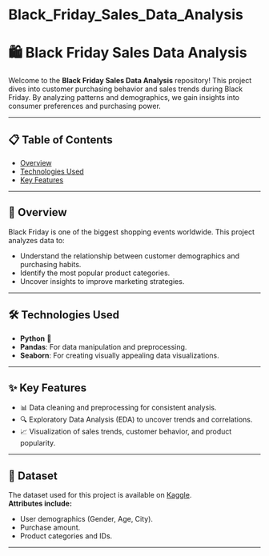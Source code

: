# Black_Friday_Sales_Data_Analysis

# 🛍️ Black Friday Sales Data Analysis  

Welcome to the **Black Friday Sales Data Analysis** repository! This project dives into customer purchasing behavior and sales trends during Black Friday. By analyzing patterns and demographics, we gain insights into consumer preferences and purchasing power.  

---

## 📋 Table of Contents  
- [Overview](#overview)  
- [Technologies Used](#technologies-used)  
- [Key Features](#key-features)  

---

## 🌟 Overview  
Black Friday is one of the biggest shopping events worldwide. This project analyzes data to:  
- Understand the relationship between customer demographics and purchasing habits.  
- Identify the most popular product categories.  
- Uncover insights to improve marketing strategies.  

---

## 🛠️ Technologies Used  
- **Python** 🐍  
- **Pandas**: For data manipulation and preprocessing.  
- **Seaborn**: For creating visually appealing data visualizations.  

---

## ✨ Key Features  
- 📊 Data cleaning and preprocessing for consistent analysis.  
- 🔍 Exploratory Data Analysis (EDA) to uncover trends and correlations.  
- 📈 Visualization of sales trends, customer behavior, and product popularity.  

---

## 📂 Dataset  
The dataset used for this project is available on [Kaggle](https://www.kaggle.com/).  
**Attributes include:**  
- User demographics (Gender, Age, City).  
- Purchase amount.  
- Product categories and IDs.  

---

